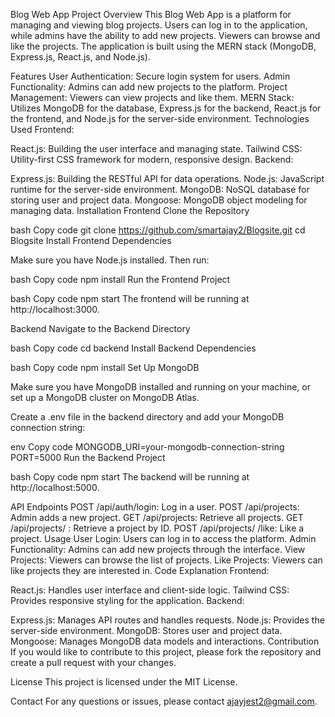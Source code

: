 Blog Web App
Project Overview
This Blog Web App is a platform for managing and viewing blog projects. Users can log in to the application, while admins have the ability to add new projects. Viewers can browse and like the projects. The application is built using the MERN stack (MongoDB, Express.js, React.js, and Node.js).

Features
User Authentication: Secure login system for users.
Admin Functionality: Admins can add new projects to the platform.
Project Management: Viewers can view projects and like them.
MERN Stack: Utilizes MongoDB for the database, Express.js for the backend, React.js for the frontend, and Node.js for the server-side environment.
Technologies Used
Frontend:

React.js: Building the user interface and managing state.
Tailwind CSS: Utility-first CSS framework for modern, responsive design.
Backend:

Express.js: Building the RESTful API for data operations.
Node.js: JavaScript runtime for the server-side environment.
MongoDB: NoSQL database for storing user and project data.
Mongoose: MongoDB object modeling for managing data.
Installation
Frontend
Clone the Repository

bash
Copy code
git clone https://github.com/smartajay2/Blogsite.git
cd Blogsite
Install Frontend Dependencies

Make sure you have Node.js installed. Then run:

bash
Copy code
npm install
Run the Frontend Project

bash
Copy code
npm start
The frontend will be running at http://localhost:3000.

Backend
Navigate to the Backend Directory

bash
Copy code
cd backend
Install Backend Dependencies

bash
Copy code
npm install
Set Up MongoDB

Make sure you have MongoDB installed and running on your machine, or set up a MongoDB cluster on MongoDB Atlas.

Create a .env file in the backend directory and add your MongoDB connection string:

env
Copy code
MONGODB_URI=your-mongodb-connection-string
PORT=5000
Run the Backend Project

bash
Copy code
npm start
The backend will be running at http://localhost:5000.

API Endpoints
POST /api/auth/login: Log in a user.
POST /api/projects: Admin adds a new project.
GET /api/projects: Retrieve all projects.
GET /api/projects/
: Retrieve a project by ID.
POST /api/projects/
/like: Like a project.
Usage
User Login: Users can log in to access the platform.
Admin Functionality: Admins can add new projects through the interface.
View Projects: Viewers can browse the list of projects.
Like Projects: Viewers can like projects they are interested in.
Code Explanation
Frontend:

React.js: Handles user interface and client-side logic.
Tailwind CSS: Provides responsive styling for the application.
Backend:

Express.js: Manages API routes and handles requests.
Node.js: Provides the server-side environment.
MongoDB: Stores user and project data.
Mongoose: Manages MongoDB data models and interactions.
Contribution
If you would like to contribute to this project, please fork the repository and create a pull request with your changes.

License
This project is licensed under the MIT License.

Contact
For any questions or issues, please contact ajayjest2@gmail.com.

